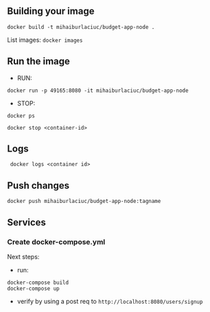 ## Building your image

```docker build -t mihaiburlaciuc/budget-app-node .```

List images: ```docker images```

## Run the image
- RUN: 

```docker run -p 49165:8080 -it mihaiburlaciuc/budget-app-node```
- STOP:

```docker ps```

```docker stop <container-id>```
## Logs
``` docker logs <container id>```

## Push changes
```docker push mihaiburlaciuc/budget-app-node:tagname```

## Services

### Create docker-compose.yml

Next steps:
- run: 
```
docker-compose build
docker-compose up
```

- verify by using a post req to ```http://localhost:8080/users/signup```
